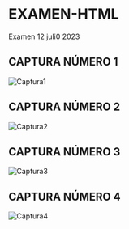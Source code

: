 # EXAMEN-HTML
Examen 12 juli0 2023
## CAPTURA NÚMERO 1
![Captura1](https://github.com/SxntX1623/EXAMEN-HTML/assets/127440542/eaeb2fdc-c93d-40cb-82d5-3ae75bf1efbe)
## CAPTURA NÚMERO 2
![Captura2](https://github.com/SxntX1623/EXAMEN-HTML/assets/127440542/6dc23e5f-6eb2-4318-9c7d-d3fc75bc1d45)
## CAPTURA NÚMERO 3
![Captura3](https://github.com/SxntX1623/EXAMEN-HTML/assets/127440542/ab5f4024-3b73-4ff8-a400-48eb9dd2e360)
## CAPTURA NÚMERO 4
![Captura4](https://github.com/SxntX1623/EXAMEN-HTML/assets/127440542/568f6922-a77b-4fb6-b48d-b3d9e63641ec)


